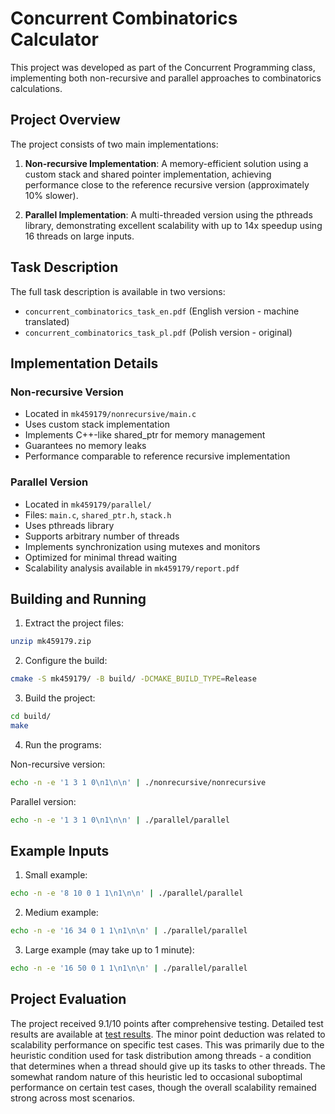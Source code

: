 # Concurrent Combinatorics Calculator

This project was developed as part of the Concurrent Programming class, implementing both non-recursive and parallel approaches to combinatorics calculations.

## Project Overview

The project consists of two main implementations:

1. **Non-recursive Implementation**: A memory-efficient solution using a custom stack and shared pointer implementation, achieving performance close to the reference recursive version (approximately 10% slower).

2. **Parallel Implementation**: A multi-threaded version using the pthreads library, demonstrating excellent scalability with up to 14x speedup using 16 threads on large inputs.

## Task Description

The full task description is available in two versions:
- `concurrent_combinatorics_task_en.pdf` (English version - machine translated)
- `concurrent_combinatorics_task_pl.pdf` (Polish version - original)

## Implementation Details

### Non-recursive Version
- Located in `mk459179/nonrecursive/main.c`
- Uses custom stack implementation
- Implements C++-like shared_ptr for memory management
- Guarantees no memory leaks
- Performance comparable to reference recursive implementation

### Parallel Version
- Located in `mk459179/parallel/`
- Files: `main.c`, `shared_ptr.h`, `stack.h`
- Uses pthreads library
- Supports arbitrary number of threads
- Implements synchronization using mutexes and monitors
- Optimized for minimal thread waiting
- Scalability analysis available in `mk459179/report.pdf`

## Building and Running

1. Extract the project files:
```bash
unzip mk459179.zip
```

2. Configure the build:
```bash
cmake -S mk459179/ -B build/ -DCMAKE_BUILD_TYPE=Release
```

3. Build the project:
```bash
cd build/
make
```

4. Run the programs:

Non-recursive version:
```bash
echo -n -e '1 3 1 0\n1\n\n' | ./nonrecursive/nonrecursive
```

Parallel version:
```bash
echo -n -e '1 3 1 0\n1\n\n' | ./parallel/parallel
```

## Example Inputs

1. Small example:
```bash
echo -n -e '8 10 0 1 1\n1\n\n' | ./parallel/parallel
```

2. Medium example:
```bash
echo -n -e '16 34 0 1 1\n1\n\n' | ./parallel/parallel
```

3. Large example (may take up to 1 minute):
```bash
echo -n -e '16 50 0 1 1\n1\n\n' | ./parallel/parallel
```

## Project Evaluation

The project received 9.1/10 points after comprehensive testing. Detailed test results are available at [test results](https://mimuw.edu.pl/~mwrochna/upload/pw2425hw2/mk459179_243a4339.html). The minor point deduction was related to scalability performance on specific test cases. This was primarily due to the heuristic condition used for task distribution among threads - a condition that determines when a thread should give up its tasks to other threads. The somewhat random nature of this heuristic led to occasional suboptimal performance on certain test cases, though the overall scalability remained strong across most scenarios.
